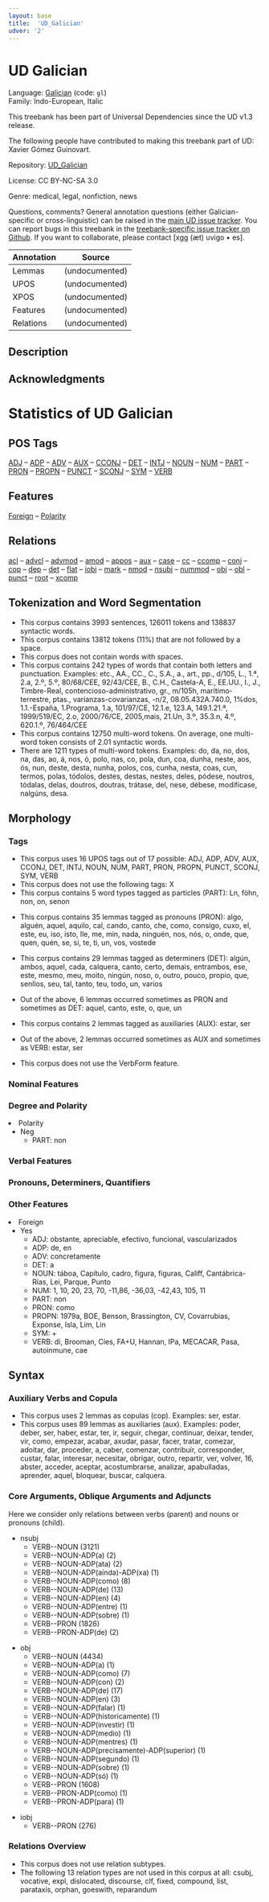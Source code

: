 ```yaml
---
layout: base
title:  'UD_Galician'
udver: '2'
---
```


<!-- This page is automatically generated from the README file and from
     the data files in the latest release.

     Please do not edit this page directly. -->

# UD Galician

Language: [Galician](../gl/overview/gl-hub.html) (code: `gl`)<br/>
Family: Indo-European, Italic

This treebank has been part of Universal Dependencies since the UD v1.3 release.

The following people have contributed to making this treebank part of UD: Xavier Gómez Guinovart.

Repository: [UD_Galician](https://github.com/UniversalDependencies/UD_Galician)

License: CC BY-NC-SA 3.0

Genre: medical, legal, nonfiction, news

Questions, comments?
General annotation questions (either Galician-specific or cross-linguistic) can be raised in the [main UD issue tracker](https://github.com/UniversalDependencies/docs/issues).
You can report bugs in this treebank in the [treebank-specific issue tracker on Github](https://github.com/UniversalDependencies/UD_Galician/issues).
If you want to collaborate, please contact [xgg&nbsp;(æt)&nbsp;uvigo&nbsp;•&nbsp;es].

| Annotation | Source |
|------------|--------|
| Lemmas | (undocumented) |
| UPOS | (undocumented) |
| XPOS | (undocumented) |
| Features | (undocumented) |
| Relations | (undocumented) |

## Description

## Acknowledgments
# Statistics of UD Galician

## POS Tags

[ADJ](gl-pos-ADJ.html) – [ADP](gl-pos-ADP.html) – [ADV](gl-pos-ADV.html) – [AUX](gl-pos-AUX.html) – [CCONJ](gl-pos-CCONJ.html) – [DET](gl-pos-DET.html) – [INTJ](gl-pos-INTJ.html) – [NOUN](gl-pos-NOUN.html) – [NUM](gl-pos-NUM.html) – [PART](gl-pos-PART.html) – [PRON](gl-pos-PRON.html) – [PROPN](gl-pos-PROPN.html) – [PUNCT](gl-pos-PUNCT.html) – [SCONJ](gl-pos-SCONJ.html) – [SYM](gl-pos-SYM.html) – [VERB](gl-pos-VERB.html)

## Features

[Foreign](gl-feat-Foreign.html) – [Polarity](gl-feat-Polarity.html)

## Relations

[acl](gl-dep-acl.html) – [advcl](gl-dep-advcl.html) – [advmod](gl-dep-advmod.html) – [amod](gl-dep-amod.html) – [appos](gl-dep-appos.html) – [aux](gl-dep-aux.html) – [case](gl-dep-case.html) – [cc](gl-dep-cc.html) – [ccomp](gl-dep-ccomp.html) – [conj](gl-dep-conj.html) – [cop](gl-dep-cop.html) – [dep](gl-dep-dep.html) – [det](gl-dep-det.html) – [flat](gl-dep-flat.html) – [iobj](gl-dep-iobj.html) – [mark](gl-dep-mark.html) – [nmod](gl-dep-nmod.html) – [nsubj](gl-dep-nsubj.html) – [nummod](gl-dep-nummod.html) – [obj](gl-dep-obj.html) – [obl](gl-dep-obl.html) – [punct](gl-dep-punct.html) – [root](gl-dep-root.html) – [xcomp](gl-dep-xcomp.html)

<h2>Tokenization and Word Segmentation</h2>

<ul>
<li>This corpus contains 3993 sentences, 126011 tokens and 138837 syntactic words.</li>
<li>This corpus contains 13812 tokens (11%) that are not followed by a space.</li>
<li>This corpus does not contain words with spaces.</li>
<li>This corpus contains 242 types of words that contain both letters and punctuation. Examples: etc., AA., CC., C., S.A., a., art., pp., d/105, L., 1.ª, 2.a, 2.º, 5.º, 80/68/CEE, 92/43/CEE, B., C.H., Castela-A, E., EE.UU., I., J., Timbre-Real, contencioso-administrativo, gr., m/105h, marítimo-terrestre, ptas., varianzas-covarianzas, -n/2, 08.05.432A.740.0, 1%dos, 1.1.-España, 1.Programa, 1.a, 101/97/CE, 12.1.e, 123.A, 149.1.21.ª, 1999/519/EC, 2.o, 2000/76/CE, 2005,mais, 21.Un, 3.º, 35.3.n, 4.º, 620.1.º, 76/464/CEE</li>
<li>This corpus contains 12750 multi-word tokens. On average, one multi-word token consists of 2.01 syntactic words.</li>
<li>There are 1211 types of multi-word tokens. Examples: do, da, no, dos, na, das, ao, á, nos, ó, polo, nas, co, pola, dun, coa, dunha, neste, aos, ós, nun, deste, desta, nunha, polos, cos, cunha, nesta, coas, cun, termos, polas, tódolos, destes, destas, nestes, deles, pódese, noutros, tódalas, delas, doutros, doutras, trátase, del, nese, débese, modifícase, nalgúns, desa.</li>
</ul>

<h2>Morphology</h2>

<h3>Tags</h3>

<ul>
<li>This corpus uses 16 UPOS tags out of 17 possible: <a>ADJ</a>, <a>ADP</a>, <a>ADV</a>, <a>AUX</a>, <a>CCONJ</a>, <a>DET</a>, <a>INTJ</a>, <a>NOUN</a>, <a>NUM</a>, <a>PART</a>, <a>PRON</a>, <a>PROPN</a>, <a>PUNCT</a>, <a>SCONJ</a>, <a>SYM</a>, <a>VERB</a></li>
<li>This corpus does not use the following tags: X</li>
<li>This corpus contains 5 word types tagged as particles (PART): Ln, föhn, non, on, senon</li>
</ul>

<ul>
<li>This corpus contains 35 lemmas tagged as pronouns (PRON): algo, alguén, aquel, aquilo, cal, cando, canto, che, como, consigo, cuxo, el, este, eu, iso, isto, lle, me, min, nada, ninguén, nos, nós, o, onde, que, quen, quén, se, si, te, ti, un, vos, vostede</li>
</ul>

<ul>
<li>This corpus contains 29 lemmas tagged as determiners (DET): algún, ambos, aquel, cada, calquera, canto, certo, demais, entrambos, ese, este, mesmo, meu, moito, ningún, noso, o, outro, pouco, propio, que, senllos, seu, tal, tanto, teu, todo, un, varios</li>
</ul>

<ul>
<li>Out of the above, 6 lemmas occurred sometimes as PRON and sometimes as DET: aquel, canto, este, o, que, un</li>
</ul>

<ul>
<li>This corpus contains 2 lemmas tagged as auxiliaries (AUX): estar, ser</li>
</ul>

<ul>
<li>Out of the above, 2 lemmas occurred sometimes as AUX and sometimes as VERB: estar, ser</li>
</ul>

<ul>
<li>This corpus does not use the VerbForm feature.</li>
</ul>

<h3>Nominal Features</h3>







<h3>Degree and Polarity</h3>


<li><a>Polarity</a>
  <ul>
    <li>Neg
      <ul>
        <li>PART: non</li>
      </ul>
    </li>
  </ul>
</li>


<h3>Verbal Features</h3>






<h3>Pronouns, Determiners, Quantifiers</h3>









<h3>Other Features</h3>

<li><a>Foreign</a>
  <ul>
    <li>Yes
      <ul>
        <li>ADJ: obstante, apreciable, efectivo, funcional, vascularizados</li>
        <li>ADP: de, en</li>
        <li>ADV: concretamente</li>
        <li>DET: a</li>
        <li>NOUN: táboa, Capítulo, cadro, figura, figuras, Califf, Cantábrica-Rías, Lei, Parque, Punto</li>
        <li>NUM: 1, 10, 20, 23, 70, -11,86, -36,03, -42,43, 105, 11</li>
        <li>PART: non</li>
        <li>PRON: como</li>
        <li>PROPN: 1979a, BOE, Benson, Brassington, CV, Covarrubias, Exponse, Isla, Lim, Lin</li>
        <li>SYM: +</li>
        <li>VERB: di, Brooman, Cíes, FA+U, Hannan, IPa, MECACAR, Pasa, autoinmune, cae</li>
      </ul>
    </li>
  </ul>
</li>

<h2>Syntax</h2>

<h3>Auxiliary Verbs and Copula</h3>

<ul>
<li>This corpus uses 2 lemmas as copulas (<a>cop</a>). Examples: ser, estar.</li>
<li>This corpus uses 89 lemmas as auxiliaries (<a>aux</a>). Examples: poder, deber, ser, haber, estar, ter, ir, seguir, chegar, continuar, deixar, tender, vir, como, empezar, acabar, axudar, pasar, facer, tratar, comezar, adoitar, dar, proceder, a, caber, comenzar, contribuír, corresponder, custar, falar, interesar, necesitar, obrigar, outro, repartir, ver, volver, 16, abster, acceder, aceptar, acostumbrarse, analizar, apabulladas, aprender, aquel, bloquear, buscar, calquera.</li>
</ul>

<h3>Core Arguments, Oblique Arguments and Adjuncts</h3>

Here we consider only relations between verbs (parent) and nouns or pronouns (child).
<ul>
  <li><a>nsubj</a>
    <ul>
      <li>VERB--NOUN (3121)</li>
      <li>VERB--NOUN-ADP(a) (2)</li>
      <li>VERB--NOUN-ADP(ata) (2)</li>
      <li>VERB--NOUN-ADP(aínda)-ADP(xa) (1)</li>
      <li>VERB--NOUN-ADP(como) (8)</li>
      <li>VERB--NOUN-ADP(de) (13)</li>
      <li>VERB--NOUN-ADP(en) (4)</li>
      <li>VERB--NOUN-ADP(entre) (1)</li>
      <li>VERB--NOUN-ADP(sobre) (1)</li>
      <li>VERB--PRON (1826)</li>
      <li>VERB--PRON-ADP(de) (2)</li>
    </ul>
  </li>
</ul>

<ul>
  <li><a>obj</a>
    <ul>
      <li>VERB--NOUN (4434)</li>
      <li>VERB--NOUN-ADP(a) (1)</li>
      <li>VERB--NOUN-ADP(como) (7)</li>
      <li>VERB--NOUN-ADP(con) (2)</li>
      <li>VERB--NOUN-ADP(de) (17)</li>
      <li>VERB--NOUN-ADP(en) (3)</li>
      <li>VERB--NOUN-ADP(falar) (1)</li>
      <li>VERB--NOUN-ADP(historicamente) (1)</li>
      <li>VERB--NOUN-ADP(investir) (1)</li>
      <li>VERB--NOUN-ADP(medio) (1)</li>
      <li>VERB--NOUN-ADP(mentres) (1)</li>
      <li>VERB--NOUN-ADP(precisamente)-ADP(superior) (1)</li>
      <li>VERB--NOUN-ADP(segundo) (1)</li>
      <li>VERB--NOUN-ADP(sobre) (1)</li>
      <li>VERB--NOUN-ADP(só) (1)</li>
      <li>VERB--PRON (1608)</li>
      <li>VERB--PRON-ADP(como) (1)</li>
      <li>VERB--PRON-ADP(para) (1)</li>
    </ul>
  </li>
</ul>

<ul>
  <li><a>iobj</a>
    <ul>
      <li>VERB--PRON (276)</li>
    </ul>
  </li>
</ul>




<h3>Relations Overview</h3>

<ul>
<li>This corpus does not use relation subtypes.</li>
<li>The following 13 relation types are not used in this corpus at all: <a>csubj</a>, <a>vocative</a>, <a>expl</a>, <a>dislocated</a>, <a>discourse</a>, <a>clf</a>, <a>fixed</a>, <a>compound</a>, <a>list</a>, <a>parataxis</a>, <a>orphan</a>, <a>goeswith</a>, <a>reparandum</a></li>
</ul>
